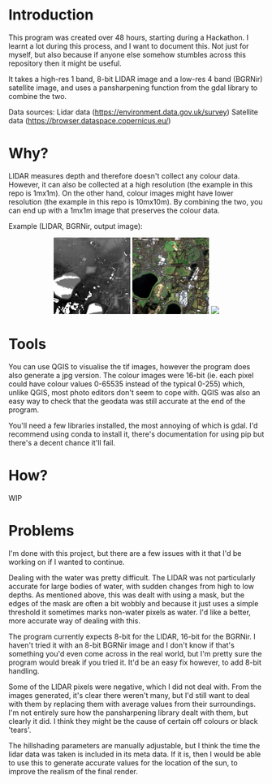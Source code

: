 # Introduction
This program was created over 48 hours, starting during a Hackathon. I learnt a lot during this process, and I want to document this. Not just for myself, but also because if anyone else somehow stumbles across this repository then it might be useful. 

It takes a high-res 1 band, 8-bit LIDAR image and a low-res 4 band (BGRNir) satellite image, and uses a pansharpening function from the gdal library to combine the two. 

Data sources:
Lidar data (https://environment.data.gov.uk/survey) 
Satellite data (https://browser.dataspace.copernicus.eu/)

# Why?
LIDAR measures depth and therefore doesn't collect any colour data. However, it can also be collected at a high resolution (the example in this repo is 1mx1m). On the other hand, colour images might have lower resolution (the example in this repo is 10mx10m). By combining the two, you can end up with a 1mx1m image that preserves the colour data.

Example (LIDAR, BGRNir, output image):
<p align="center">
  <img src="src/lidar1.jpg" width="30%" />
  <img src="src/satellite1.jpg" width="30%" />
  <img src="src/output_file.jpg" width="30%" />
</p>

# Tools
You can use QGIS to visualise the tif images, however the program does also generate a jpg version. The colour images were 16-bit (ie. each pixel could have colour values 0-65535 instead of the typical 0-255) which, unlike QGIS, most photo editors don't seem to cope with. QGIS was also an easy way to check that the geodata was still accurate at the end of the program. 

You'll need a few libraries installed, the most annoying of which is gdal. I'd recommend using conda to install it, there's documentation for using pip but there's a decent chance it'll fail. 

# How?
WIP

# Problems
I'm done with this project, but there are a few issues with it that I'd be working on if I wanted to continue.

Dealing with the water was pretty difficult. The LIDAR was not particularly accurate for large bodies of water, with sudden changes from high to low depths. As mentioned above, this was dealt with using a mask, but the edges of the mask are often a bit wobbly and because it just uses a simple threshold it sometimes marks non-water pixels as water. I'd like a better, more accurate way of dealing with this.

The program currently expects 8-bit for the LIDAR, 16-bit for the BGRNir. I haven't tried it with an 8-bit BGRNir image and I don't know if that's something you'd even come across in the real world, but I'm pretty sure the program would break if you tried it. It'd be an easy fix however, to add 8-bit handling. 

Some of the LIDAR pixels were negative, which I did not deal with. From the images generated, it's clear there weren't many, but I'd still want to deal with them by replacing them with average values from their surroundings. I'm not entirely sure how the pansharpening library dealt with them, but clearly it did. I think they might be the cause of certain off colours or black 'tears'.

The hillshading parameters are manually adjustable, but I think the time the lidar data was taken is included in its meta data. If it is, then I would be able to use this to generate accurate values for the location of the sun, to improve the realism of the final render.
